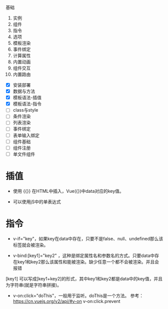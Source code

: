 基础
1. 实例 
2. 组件 
3. 指令 
4. 选项 
5. 模板渲染 
6. 事件绑定 
7. 计算属性 
8. 内置动画 
9. 组件交互 
10. 内置路由


- [X]  安装部署
- [X]  数据与方法
- [X]  模板语法-插值
- [x]  模板语法-指令
- [ ]  class与style
- [ ]  条件渲染
- [ ]  列表渲染
- [ ]  事件绑定
- [ ]  表单输入绑定
- [ ]  组件基础
- [ ]  组件注册
- [ ]  单文件组件

# 插值

- 使用 {{}} 在HTML中插入，Vue({})中data对应的key值。

- 可以使用jS中的单表达式


# 指令

- v-if="key"，如果key在data中存在，只要不是false、null、undefined那么该标签就会被渲染。

- v-bind:[key1]="key2" ，这种是绑定属性名和参数名的方式。只要data中存在key1和key2那么该属性和能被渲染。缺少任意一个都不会被渲染。并且会报错

[key1] 可以写成[key1+key2]的形式，其中key1和key2都是data中的key值，并且为字符串(就是字符串拼接)。

- v-on:click="doThis"，一般用于监听。doThis是一个方法。
参考：https://cn.vuejs.org/v2/api/#v-on
v-on:click.prevent